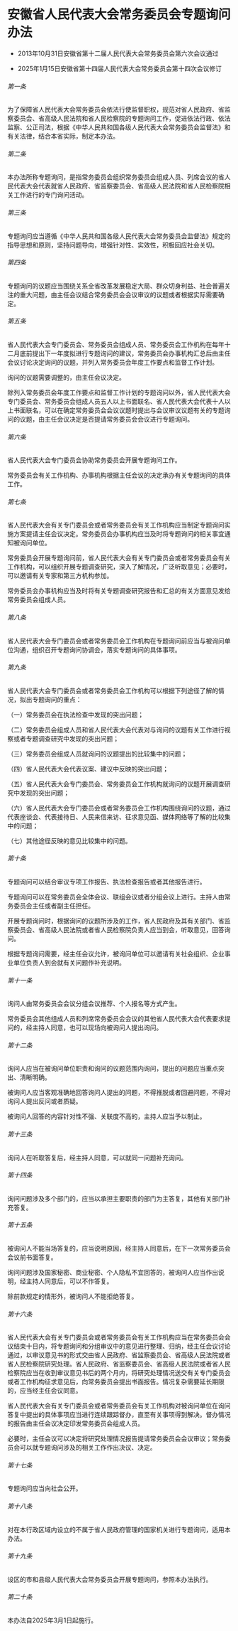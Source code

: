 # 安徽省人民代表大会常务委员会专题询问办法

- 2013年10月31日安徽省第十二届人民代表大会常务委员会第六次会议通过

- 2025年1月15日安徽省第十四届人民代表大会常务委员会第十四次会议修订

<!-- INFO END -->

###### 第一条

为了保障省人民代表大会常务委员会依法行使监督职权，规范对省人民政府、省监察委员会、省高级人民法院和省人民检察院的专题询问工作，促进依法行政、依法监察、公正司法，根据《中华人民共和国各级人民代表大会常务委员会监督法》和有关法律，结合本省实际，制定本办法。

###### 第二条

本办法所称专题询问，是指常务委员会组织常务委员会组成人员、列席会议的省人民代表大会代表就省人民政府、省监察委员会、省高级人民法院和省人民检察院相关工作进行的专门询问活动。

###### 第三条

专题询问应当遵循《中华人民共和国各级人民代表大会常务委员会监督法》规定的指导思想和原则，坚持问题导向，增强针对性、实效性，积极回应社会关切。

###### 第四条

专题询问的议题应当围绕关系全省改革发展稳定大局、群众切身利益、社会普遍关注的重大问题，由主任会议结合常务委员会会议审议的议题或者根据实际需要确定。

###### 第五条

省人民代表大会专门委员会、常务委员会组成人员、常务委员会工作机构在每年十二月底前提出下一年度拟进行专题询问的建议，常务委员会办事机构汇总后由主任会议讨论决定询问的议题，并列入常务委员会年度工作要点和监督工作计划。

询问的议题需要调整的，由主任会议决定。

除列入常务委员会年度工作要点和监督工作计划的专题询问以外，省人民代表大会专门委员会、常务委员会组成人员五人以上书面联名、省人民代表大会代表十人以上书面联名，可以在确定常务委员会会议议题时提出与会议审议议题有关的专题询问的议题，由主任会议决定是否提请常务委员会会议进行专题询问。

###### 第六条

省人民代表大会专门委员会协助常务委员会开展专题询问工作。

常务委员会有关工作机构、办事机构根据主任会议的决定承办有关专题询问的具体工作。

###### 第七条

省人民代表大会有关专门委员会或者常务委员会有关工作机构应当制定专题询问实施方案提请主任会议决定。常务委员会办事机构应当及时将专题询问的相关事宜通知被询问单位。

常务委员会开展专题询问前，省人民代表大会有关专门委员会或者常务委员会有关工作机构，可以组织开展专题调查研究，深入了解情况，广泛听取意见；必要时，可以邀请有关专家和第三方机构参加。

常务委员会办事机构应当及时将有关专题调查研究报告和汇总的有关方面意见发给常务委员会组成人员。

###### 第八条

省人民代表大会专门委员会或者常务委员会工作机构在专题询问前应当与被询问单位沟通，组织召开专题询问协调会，落实专题询问的具体事项。

###### 第九条

省人民代表大会专门委员会或者常务委员会工作机构可以根据下列途径了解的情况，拟出专题询问的重点：

（一）常务委员会在执法检查中发现的突出问题；

（二）常务委员会组成人员和省人民代表大会代表对与询问的议题有关工作进行视察或者专题调查研究中发现的突出问题；

（三）常务委员会组成人员就询问的议题提出的比较集中的问题；

（四）省人民代表大会代表议案、建议中反映的突出问题；

（五）省人民代表大会专门委员会、常务委员会工作机构就询问的议题开展调查研究中发现的突出问题；

（六）省人民代表大会专门委员会或者常务委员会工作机构围绕询问的议题，通过代表座谈会、代表接待日、人民来信来访、征求意见函、媒体网络等了解的比较集中的问题；

（七）其他途径反映的意见比较集中的问题。

###### 第十条

专题询问可以结合审议专项工作报告、执法检查报告或者其他报告进行。

专题询问可以在常务委员会全体会议、联组会议或者分组会议上进行。主持人由常务委员会主任或者副主任担任。

开展专题询问时，根据询问的议题所涉及的工作，省人民政府及其有关部门、省监察委员会、省高级人民法院或者省人民检察院负责人应当到会，听取意见，回答询问。

根据专题询问需要，经主任会议允许，被询问单位可以邀请有关社会组织、企业事业单位负责人到会就有关问题作补充说明。

###### 第十一条

询问人由常务委员会会议分组会议推荐、个人报名等方式产生。

常务委员会其他组成人员和列席常务委员会会议的其他省人民代表大会代表要求提问的，经主持人同意，也可以现场向被询问人提出询问。

###### 第十二条

询问人应当在被询问单位职责和询问的议题范围内询问，提出的问题应当重点突出、清晰明确。

被询问人应当客观准确地回答询问人提出的问题，不得推脱或者回避问题，不得对询问人提出反问或者质疑。

被询问人回答的内容针对性不强、关联度不高的，主持人应当予以制止。

###### 第十三条

询问人在听取答复后，经主持人同意，可以就同一问题补充询问。

###### 第十四条

询问问题涉及多个部门的，应当以承担主要职责的部门为主答复，其他有关部门补充答复。

###### 第十五条

被询问人不能当场答复的，应当说明原因，经主持人同意后，在下一次常务委员会会议前书面答复。

询问问题涉及国家秘密、商业秘密、个人隐私不宜回答的，被询问人应当作出说明，经主持人同意后，可以不作答复。

除前款规定的情形外，被询问人不能拒绝答复。

###### 第十六条

省人民代表大会有关专门委员会或者常务委员会有关工作机构应当在常务委员会会议结束十日内，将专题询问和分组审议中的意见进行整理、归纳，经主任会议讨论通过，以审议意见书的形式交由省人民政府、省监察委员会、省高级人民法院或者省人民检察院研究处理。省人民政府、省监察委员会、省高级人民法院或者省人民检察院应当在收到审议意见书后的两个月内，将研究处理情况送交有关专门委员会或者工作机构征求意见后，向常务委员会提出书面报告。情况复杂需要延长期限的，应当经主任会议同意。

省人民代表大会有关专门委员会或者常务委员会有关工作机构对被询问单位在询问答复中提出的具体事项应当进行连续跟踪督办，直至有关事项得到解决。督办情况的报告由主任会议决定印发常务委员会组成人员。

必要时，主任会议可以决定将研究处理情况报告提请常务委员会会议审议；常务委员会可以就专题询问涉及的相关工作作出决议、决定。

###### 第十七条

专题询问应当向社会公开。

###### 第十八条

对在本行政区域内设立的不属于省人民政府管理的国家机关进行专题询问，适用本办法。

###### 第十九条

设区的市和县级人民代表大会常务委员会开展专题询问，参照本办法执行。

###### 第二十条

本办法自2025年3月1日起施行。

